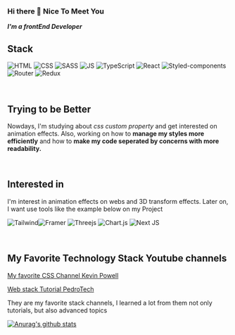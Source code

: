 ### Hi there 👋 Nice To Meet You

_**I'm a frontEnd Developer**_

 ## Stack
 
 ![HTML](https://img.shields.io/badge/HTML5-E34F26?style=for-the-badge&logo=html5&logoColor=white) ![CSS](https://img.shields.io/badge/CSS3-1572B6?style=for-the-badge&logo=css3&logoColor=white) ![SASS](https://img.shields.io/badge/Sass-CC6699?style=for-the-badge&logo=sass&logoColor=white) ![JS](https://img.shields.io/badge/JavaScript-323330?style=for-the-badge&logo=javascript&logoColor=F7DF1E) ![TypeScript](https://img.shields.io/badge/typescript-%23007ACC.svg?style=for-the-badge&logo=typescript&logoColor=white) ![React](https://img.shields.io/badge/react-%2320232a.svg?style=for-the-badge&logo=react&logoColor=%2361DAFB) ![Styled-components](https://img.shields.io/badge/styled--components-DB7093?style=for-the-badge&logo=styled-components&logoColor=white) ![Router](https://img.shields.io/badge/React_Router-CA4245?style=for-the-badge&logo=react-router&logoColor=white) ![Redux](https://img.shields.io/badge/Redux-593D88?style=for-the-badge&logo=redux&logoColor=white)
 
 <br />
 
 ## Trying to be Better
 Nowdays, I'm studying about *css custom property* and get interested on animation effects.
 Also, working on how to **manage my styles more efficiently**  and how to **make my code seperated by concerns with more readability.**
 
 
 <br />

 
 ## Interested in
  I'm interest in animation effects on webs and 3D transform effects.
  Later on, I want use tools like the example below on my Project
 
 ![Tailwind](https://img.shields.io/badge/Tailwind_CSS-38B2AC?style=for-the-badge&logo=tailwind-css&logoColor=white)![Framer](https://img.shields.io/badge/Framer-black?style=for-the-badge&logo=framer&logoColor=blue) ![Threejs](https://img.shields.io/badge/threejs-black?style=for-the-badge&logo=three.js&logoColor=white) ![Chart.js](https://img.shields.io/badge/chart.js-F5788D.svg?style=for-the-badge&logo=chart.js&logoColor=white) ![Next JS](https://img.shields.io/badge/Next-black?style=for-the-badge&logo=next.js&logoColor=white)

<br />
 
 ## My Favorite Technology Stack Youtube channels
 [My favorite CSS Channel Kevin Powell](https://www.youtube.com/kepowob)
 
 [Web stack Tutorial PedroTech](https://www.youtube.com/channel/UC8S4rDRZn6Z_StJ-hh7ph8g)
 
 They are my favorite stack channels, I learned a lot from them not only tutorials, but also advanced topics


[![Anurag's github stats](https://github-readme-stats.vercel.app/api?username=joonyg10)](https://github.com/anuraghazra/github-readme-stats)

